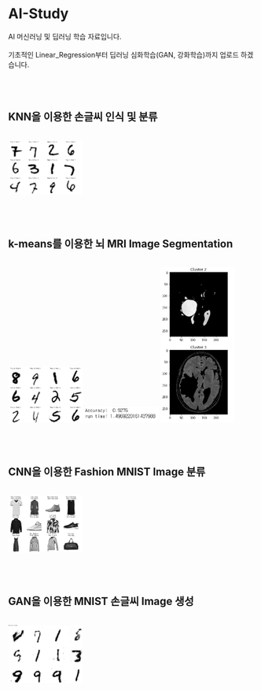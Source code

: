 # AI-Study
AI 머신러닝 및 딥러닝 학습 자료입니다.
<br><br>
기초적인 Linear_Regression부터 딥러닝 심화학습(GAN, 강화학습)까지 업로드 하겠습니다.
<br><br><br><br>

KNN을 이용한 손글씨 인식 및 분류
-------------
<br>
<img src="./images/HW2.png" width="30%" height="30%"/>
<br><br><br><br>

k-means를 이용한 뇌 MRI Image Segmentation
-------------
<br>
<img src="./images/HW3-1.png" width="30%" height="30%"/>
<img src="./images/HW3-2.png" width="30%" height="30%"/>
<img src="./images/HW3-3.png" width="30%" height="30%"/>
<br><br><br><br>

CNN을 이용한 Fashion MNIST Image 분류
-------------
<br>
<img src="./images/HW4.png" width="30%" height="30%"/>
<br><br><br><br>

GAN을 이용한 MNIST 손글씨 Image 생성
-------------
<br>
<img src="./images/GAN.png" width="30%" height="30%"/>
<br><br><br><br>
  
